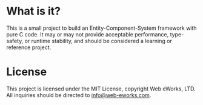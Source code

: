 # What is it?

This is a small project to build an Entity-Component-System framework with pure
C code. It may or may not provide acceptable performance, type-safety, or
runtime stability, and should be considered a learning or reference project.

# License

This project is licensed under the MIT License, copyright Web eWorks, LTD. All
inquiries should be directed to [<info@web-eworks.com>](mailto:info@web-eworks.com).
